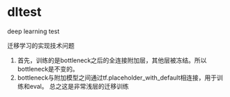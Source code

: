 # dltest
deep learning test

迁移学习的实现技术问题
1. 首先，训练的是bottleneck之后的全连接附加层，其他层被冻结。所以bottleneck是不变的。
2. bottleneck与附加模型之间通过tf.placeholder_with_default相连接，用于训练和eval。
总之这是非常浅层的迁移训练
